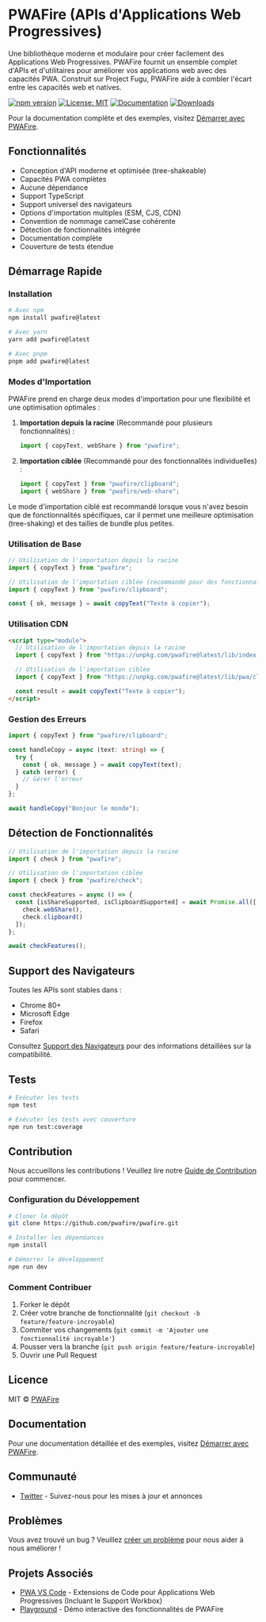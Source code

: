 # PWAFire (APIs d'Applications Web Progressives)

Une bibliothèque moderne et modulaire pour créer facilement des Applications Web Progressives. PWAFire fournit un ensemble complet d'APIs et d'utilitaires pour améliorer vos applications web avec des capacités PWA. Construit sur Project Fugu, PWAFire aide à combler l'écart entre les capacités web et natives.

[![npm version](https://badge.fury.io/js/pwafire.svg)](https://badge.fury.io/js/pwafire)
[![License: MIT](https://img.shields.io/badge/License-MIT-yellow.svg)](https://opensource.org/licenses/MIT)
[![Documentation](https://img.shields.io/badge/Docs-docs.pwafire.org-blue)](https://docs.pwafire.org/get-started)
[![Downloads](https://img.shields.io/npm/dm/pwafire)](https://www.npmjs.com/package/pwafire)

Pour la documentation complète et des exemples, visitez [Démarrer avec PWAFire](https://docs.pwafire.org/get-started).

## Fonctionnalités

- Conception d'API moderne et optimisée (tree-shakeable)
- Capacités PWA complètes
- Aucune dépendance
- Support TypeScript
- Support universel des navigateurs
- Options d'importation multiples (ESM, CJS, CDN)
- Convention de nommage camelCase cohérente
- Détection de fonctionnalités intégrée
- Documentation complète
- Couverture de tests étendue

## Démarrage Rapide

### Installation

```bash
# Avec npm
npm install pwafire@latest

# Avec yarn
yarn add pwafire@latest

# Avec pnpm
pnpm add pwafire@latest
```

### Modes d'Importation

PWAFire prend en charge deux modes d'importation pour une flexibilité et une optimisation optimales :

1. **Importation depuis la racine** (Recommandé pour plusieurs fonctionnalités) :

   ```ts
   import { copyText, webShare } from "pwafire";
   ```

2. **Importation ciblée** (Recommandé pour des fonctionnalités individuelles) :
   ```ts
   import { copyText } from "pwafire/clipboard";
   import { webShare } from "pwafire/web-share";
   ```

Le mode d'importation ciblé est recommandé lorsque vous n'avez besoin que de fonctionnalités spécifiques, car il permet une meilleure optimisation (tree-shaking) et des tailles de bundle plus petites.

### Utilisation de Base

```ts
// Utilisation de l'importation depuis la racine
import { copyText } from "pwafire";

// Utilisation de l'importation ciblée (recommandé pour des fonctionnalités individuelles)
import { copyText } from "pwafire/clipboard";

const { ok, message } = await copyText("Texte à copier");
```

### Utilisation CDN

```html
<script type="module">
  // Utilisation de l'importation depuis la racine
  import { copyText } from "https://unpkg.com/pwafire@latest/lib/index.mjs";

  // Utilisation de l'importation ciblée
  import { copyText } from "https://unpkg.com/pwafire@latest/lib/pwa/clipboard/index.mjs";

  const result = await copyText("Texte à copier");
</script>
```

### Gestion des Erreurs

```ts
import { copyText } from "pwafire/clipboard";

const handleCopy = async (text: string) => {
  try {
    const { ok, message } = await copyText(text);
  } catch (error) {
    // Gérer l'erreur
  }
};

await handleCopy("Bonjour le monde");
```

## Détection de Fonctionnalités

```ts
// Utilisation de l'importation depuis la racine
import { check } from "pwafire";

// Utilisation de l'importation ciblée
import { check } from "pwafire/check";

const checkFeatures = async () => {
  const [isShareSupported, isClipboardSupported] = await Promise.all([
    check.webShare(),
    check.clipboard()
  ]);
};

await checkFeatures();
```

## Support des Navigateurs

Toutes les APIs sont stables dans :

- Chrome 80+
- Microsoft Edge
- Firefox
- Safari

Consultez [Support des Navigateurs](https://pwafire.org/developer/tools/browser-test/) pour des informations détaillées sur la compatibilité.

## Tests

```bash
# Exécuter les tests
npm test

# Exécuter les tests avec couverture
npm run test:coverage
```

## Contribution

Nous accueillons les contributions ! Veuillez lire notre [Guide de Contribution](CONTRIBUTING.md) pour commencer.

### Configuration du Développement

```bash
# Cloner le dépôt
git clone https://github.com/pwafire/pwafire.git

# Installer les dépendances
npm install

# Démarrer le développement
npm run dev
```

### Comment Contribuer

1. Forker le dépôt
2. Créer votre branche de fonctionnalité (`git checkout -b feature/feature-incroyable`)
3. Commiter vos changements (`git commit -m 'Ajouter une fonctionnalité incroyable'`)
4. Pousser vers la branche (`git push origin feature/feature-incroyable`)
5. Ouvrir une Pull Request

## Licence

MIT © [PWAFire](https://github.com/pwafire)

## Documentation

Pour une documentation détaillée et des exemples, visitez [Démarrer avec PWAFire](https://docs.pwafire.org/get-started).

## Communauté

- [Twitter](https://twitter.com/pwafire) - Suivez-nous pour les mises à jour et annonces

## Problèmes

Vous avez trouvé un bug ? Veuillez [créer un problème](https://github.com/pwafire/pwafire/issues/new) pour nous aider à nous améliorer !

## Projets Associés

- [PWA VS Code](https://marketplace.visualstudio.com/items?itemName=mayeedwin.vscode-pwa) - Extensions de Code pour Applications Web Progressives (Incluant le Support Workbox)
- [Playground](https://stackblitz.com/edit/pwafire?file=src%2Findex.ts) - Démo interactive des fonctionnalités de PWAFire
